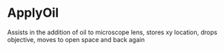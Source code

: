 # ApplyOil
Assists in the addition of oil to microscope lens, stores xy location, drops objective, moves to open space and back again
